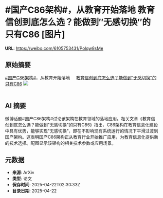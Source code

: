 # #国产C86架构#，从教育开始落地 教育信创到底怎么选？能做到″无感切换″的只有C86 [图片]

**URL**: https://weibo.com/6105753431/Polqw8sMe

## 原始摘要

<a href="https://m.weibo.cn/search?containerid=231522type%3D1%26t%3D10%26q%3D%23%E5%9B%BD%E4%BA%A7C86%E6%9E%B6%E6%9E%84%23&amp;extparam=%23%E5%9B%BD%E4%BA%A7C86%E6%9E%B6%E6%9E%84%23" data-hide=""><span class="surl-text">#国产C86架构#</span></a>，从教育开始落地 <a href="https://weibo.com/ttarticle/p/show?id=2309405158022405029893" data-hide=""><span class="url-icon"><img style="width: 1rem;height: 1rem" src="https://h5.sinaimg.cn/upload/2015/09/25/3/timeline_card_small_article_default.png" referrerpolicy="no-referrer"></span><span class="surl-text">教育信创到底怎么选？能做到″无感切换″的只有C86</span></a> <img style="" src="https://tvax4.sinaimg.cn/large/006Fd7o3ly1i0ovs4dic7j30fw08ygm2.jpg" referrerpolicy="no-referrer"><br><br>

## AI 摘要

微博话题#国产C86架构#讨论该架构在教育领域的落地应用。相关文章《教育信创到底怎么选？能做到"无感切换"的只有C86》指出，C86架构在教育信息化建设中具有优势，能够实现"无感切换"，即在不影响现有系统运行的情况下平滑过渡到国产架构。这表明国产C86架构正从教育行业开始推广应用，为教育信息化提供新的技术选择。配图显示该架构的相关技术参数或应用场景。

## 元数据

- **来源**: ArXiv
- **类型**: 论文
- **保存时间**: 2025-04-22T02:30:33Z
- **目录日期**: 2025-04-22
